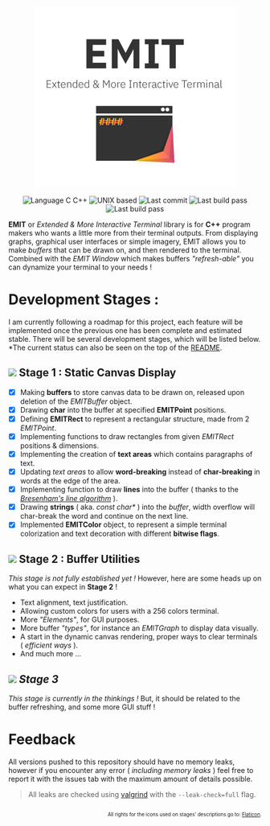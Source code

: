 <p align='center'>
   <img src='https://github.com/Thomas-SBE/EMIT/blob/main/emitlogo.png?raw=true' alt="EMIT Official Logo"/>
</p>

<p align='center'>
  <img src='https://img.shields.io/badge/Languages%20:-C%20%2F%20C%2B%2B-blueviolet' alt="Language C C++"/>
  <img src='https://img.shields.io/badge/Platforms%20:-UNIX--based-informational' alt="UNIX based"/>
  <img src='https://img.shields.io/github/last-commit/Thomas-SBE/EMIT?color=success&label=Last%20Commit%20%3A&logo=github' alt="Last commit"/>
  <img src='https://img.shields.io/endpoint.svg?url=https%3A%2F%2Factions-badge.atrox.dev%2FThomas-SBE%2FEMIT%2Fbadge%3Fref%3Dmain&style=flat&label=Last%20Make%20Build' alt="Last build pass"/>
  <br/>
  <img src='https://img.shields.io/badge/Current%20Implementations%20Stage%20%3A-Stage%201%20%3A%20Static%20Canvas%20Display-blueviolet' alt="Last build pass"/>
   
</p>

**EMIT** or *Extended & More Interactive Terminal* library is for **C++** program makers who wants a little more from their terminal outputs. From displaying graphs, graphical user interfaces or simple imagery, EMIT allows you to make *buffers* that can be drawn on, and then rendered to the terminal. Combined with the *EMIT Window* which makes buffers *"refresh-able"* you can dynamize your terminal to your needs !

# Development Stages :

I am currently following a roadmap for this project, each feature will be implemented once the previous one has been complete and estimated stable.
There will be several development stages, which will be listed below. *The current status can also be seen on the top of the [README](README.md).

## <img src="https://cdn-icons-png.flaticon.com/32/554/554099.png"/> Stage 1 : Static Canvas Display

- [x] Making **buffers** to store canvas data to be drawn on, released upon deletion of the *EMITBuffer* object.
- [x] Drawing **char** into the buffer at specified **EMITPoint** positions.
- [x] Defining **EMITRect** to represent a rectangular structure, made from 2 *EMITPoint*.
- [x] Implementing functions to draw rectangles from given *EMITRect* positions & dimensions.
- [x] Implementing the creation of **text areas** which contains paragraphs of text.
- [x] Updating *text areas* to allow **word-breaking** instead of **char-breaking** in words at the edge of the area. 
- [x] Implementing function to draw **lines** into the buffer ( thanks to the [*Bresenham's line algorithm*](https://en.wikipedia.org/wiki/Bresenham%27s_line_algorithm) ).
- [x] Drawing **strings** ( aka. *const char\** ) into the *buffer*, width overflow will char-break the word and continue on the next line.
- [x] Implemented **EMITColor** object, to represent a simple terminal colorization and text decoration with different **bitwise flags**.

## <img src="https://cdn-icons-png.flaticon.com/32/453/453584.png"/> Stage 2 : Buffer Utilities

*This stage is not fully established yet !* However, here are some heads up on what you can expect in **Stage 2** !

- Text alignment, text justification.
- Allowing custom colors for users with a 256 colors terminal.
- More *"Elements"*, for GUI purposes.
- More buffer *"types"*, for instance an *EMITGraph* to display data visually.
- A start in the dynamic canvas rendering, proper ways to clear terminals ( *efficient ways* ).
- And much more ...

## <img src="https://cdn-icons-png.flaticon.com/32/2920/2920100.png"/> *Stage 3*

*This stage is currently in the thinkings !* But, it should be related to the buffer refreshing, and some more GUI stuff !

# Feedback

All versions pushed to this repository should have no memory leaks, however if you encounter any error ( *including memory leaks* ) feel free to report it with the issues tab with the maximum amount of details possible. 
> All leaks are checked using [valgrind](https://fr.wikipedia.org/wiki/Valgrind) with the `--leak-check=full` flag.



<p align="right">
  <sub><sub>All rights for the icons used on stages' descriptions go to: <a href="https://www.flaticon.com/">Flaticon</a>.</sub></sub>
</p>
